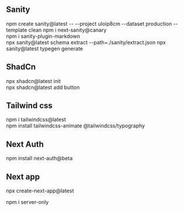 ## Sanity
npm create sanity@latest -- --project uloip8cm --dataset production --template clean
npm i next-sanity@canary          
npm i sanity-plugin-markdown                     
npx sanity@latest schema extract --path=./sanity/extract.json
npx sanity@latest typegen generate


## ShadCn
 npx shadcn@latest init                
 npx shadcn@latest add button                               


## Tailwind css
 npm i tailwindcss@latest    
 npm install tailwindcss-animate @tailwindcss/typography                                
   

## Next Auth
npm install next-auth@beta                             

## Next app
npx create-next-app@latest    


npm i server-only